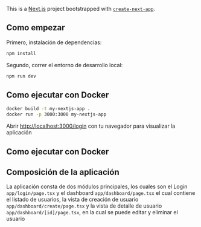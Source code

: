 This is a [Next.js](https://nextjs.org/) project bootstrapped with [`create-next-app`](https://github.com/vercel/next.js/tree/canary/packages/create-next-app).

## Como empezar

Primero, instalación de dependencias:

```bash
npm install
```

Segundo, correr el entorno de desarrollo local:

```bash
npm run dev
```

## Como ejecutar con Docker
```bash
docker build -t my-nextjs-app .
docker run -p 3000:3000 my-nextjs-app
```

Abrir [http://localhost:3000/login](http://localhost:3000/login) con tu navegador para visualizar la aplicación
## Como ejecutar con Docker

## Composición de la aplicación

La aplicación consta de dos módulos principales, los cuales son el Login `app/login/page.tsx` y el dashboard `app/dashboard/page.tsx` el cual contiene el listado de usuarios, la vista de creación de usuario `app/dashboard/create/page.tsx` y la vista de detalle de usuario `app/dashboard/[id]/page.tsx`, en la cual se puede editar y eliminar el usuario

